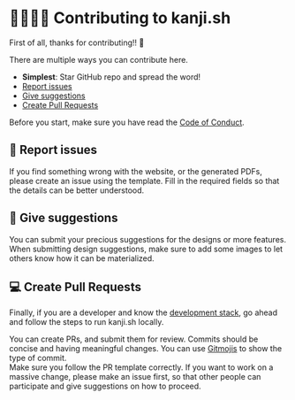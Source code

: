 # 👯‍♀️👯‍♂️ Contributing to kanji.sh

First of all, thanks for contributing!! 🎉

There are multiple ways you can contribute here.

- **Simplest**: Star GitHub repo and spread the word!
- [Report issues](#-report-issues)
- [Give suggestions](#-give-suggestions)
- [Create Pull Requests](#-create-pull-requests)

Before you start, make sure you have read the [Code of Conduct](CODE_OF_CONDUCT.md).

## 🐞 Report issues

If you find something wrong with the website, or the generated PDFs, please create an issue using the template. Fill in
the required fields so that the details can be better understood.

## 👻 Give suggestions

You can submit your precious suggestions for the designs or more features. When submitting design suggestions, make sure
to add some images to let others know how it can be materialized.

## 💻 Create Pull Requests

Finally, if you are a developer and know the [development stack](https://github.com/aruke/kanji.sh#-built-with), go
ahead and follow the steps to run kanji.sh locally.

You can create PRs, and submit them for review. Commits should be concise and having meaningful changes. You can
use [Gitmojis](https://gitmoji.carloscuesta.me) to show the type of commit.  
Make sure you follow the PR template correctly. If you want to work on a massive change, please make an issue first, so
that other people can participate and give suggestions on how to proceed. 

